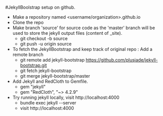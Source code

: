 #JekyllBoolstrap setup on github.

- Make a repository named <username/organization>.github.io
- Clone the repo
- Make branch 'source' for source code as the 'master' branch will be used to store the jekyll output files (content of _site). 
  - git checkout -b source
  - git push -u origin source 
- To fetch the JekyllBootstrap and keep track of original repo : Add a remote branch 
  - git remote add jekyll-bootstrap https://github.com/plusjade/jekyll-bootstrap.git
  - git fetch jekyll-bootstrap
  - git merge jekyll-bootstrap/master
- Add Jekyll and RedCloth to Gemfile.
  - gem "jekyll"
  - gem "RedCloth", "~> 4.2.9"
- Try running jekyll locally, visit http://localhost:4000
  - bundle exec jekyll --server
  - visit http://localhost:4000



